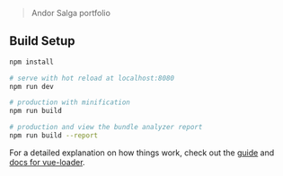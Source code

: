 > Andor Salga portfolio

## Build Setup

``` bash
npm install

# serve with hot reload at localhost:8080
npm run dev

# production with minification
npm run build

# production and view the bundle analyzer report
npm run build --report
```

For a detailed explanation on how things work, check out the [guide](http://vuejs-templates.github.io/webpack/) and [docs for vue-loader](http://vuejs.github.io/vue-loader).
